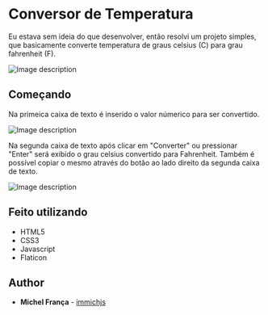 # Conversor de Temperatura

Eu estava sem ideia do que desenvolver, então resolvi um projeto simples, que basicamente converte temperatura de graus celsius (C) para grau fahrenheit (F).

![Image description](https://i.imgur.com/Elk47Xc.png)

## Começando

Na primeica caixa de texto é inserido o valor númerico para ser convertido.

![Image description](https://i.imgur.com/roRAInQ.png)

Na segunda caixa de texto após clicar em "Converter" ou pressionar "Enter" será exibido o grau celsius convertido para Fahrenheit. Também é possível copiar o mesmo através do botão ao lado direito da segunda caixa de texto.

![Image description](https://i.imgur.com/3GkPCZV.png)


## Feito utilizando

- HTML5
- CSS3
- Javascript
- Flaticon

## Author

* **Michel França** - [immichjs](https://github.com/immichjs)
